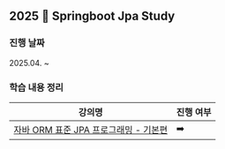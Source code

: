 ## 2025 🍃 Springboot Jpa Study 

### 진행 날짜
2025.04. ~ 

### 학습 내용 정리
| 강의명 |진행 여부|
|------|--|
|[자바 ORM 표준 JPA 프로그래밍 - 기본편](https://github.com/sanchaehwa/springboot-jpa-study/tree/main/java-ORM-jpa-basic/doc)|➡️|


